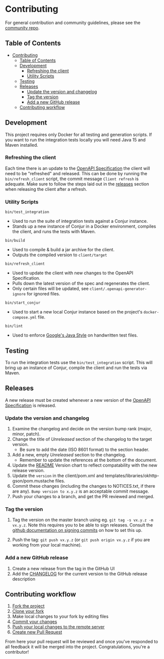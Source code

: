 # Contributing

For general contribution and community guidelines, please see the [community repo](https://github.com/cyberark/community).

## Table of Contents
- [Contributing](#contributing)
  * [Table of Contents](#table-of-contents)
  * [Development](#development)
    + [Refreshing the client](#refreshing-the-client)
    + [Utility Scripts](#utility-scripts)
  * [Testing](#testing)
  * [Releases](#releases)
    + [Update the version and changelog](#update-the-version-and-changelog)
    + [Tag the version](#tag-the-version)
    + [Add a new GitHub release](#add-a-new-github-release)
  * [Contributing workflow](#contributing-workflow)

## Development

This project requires only Docker for all testing and generation scripts. If you want
to run the integration tests locally you will need Java 15 and Maven installed.

### Refreshing the client

Each time there is an update to the [OpenAPI Specification](https://github.com/cyberark/conjur-openapi-spec)
the client will need to be "refreshed" and released. This can be done by running the `bin/refresh_client` script,
the commit message `Client refresh` is adequate. Make sure to follow the steps laid out in the [releases](#releases)
section when releasing the client after a refresh.

### Utility Scripts

`bin/test_integration`
* Used to run the suite of integration tests against a Conjur instance.
* Stands up a new instance of Conjur in a Docker environment, compiles the
  client, and runs the tests with Maven.

`bin/build`
* Used to compile & build a jar archive for the client.
* Outputs the compiled version to `client/target`

`bin/refresh_client`
* Used to update the client with new changes to the OpenAPI Specification.
* Pulls down the latest version of the spec and regenerates the client.
* Only certain files will be updated, see `client/.openapi-generator-ignore` for ignored files.

`bin/start_conjur`
* Used to start a new local Conjur instance based on the project's `docker-compose.yml` file.

`bin/lint`
* Used to enforce [Google's Java Style](https://google.github.io/styleguide/javaguide.html) on
  handwritten test files.

## Testing

To run the integration tests use the `bin/test_integration` script. This will bring up an
instance of Conjur, compile the client and run the tests via Maven.

## Releases

A new release must be created whenever a new version of the
[OpenAPI Specification](https://github.com/cyberark/conjur-openapi-spec) is released.

### Update the version and changelog
1. Examine the changelog and decide on the version bump rank (major, minor, patch).
1. Change the title of _Unreleased_ section of the changelog to the target
version.
   - Be sure to add the date (ISO 8601 format) to the section header.
1. Add a new, empty _Unreleased_ section to the changelog.
   - Remember to update the references at the bottom of the document.
1. Update the [README](./README.md#requirements) Version chart to reflect compatability with the
   new release version.
1. Update the `version` in the client/pom.xml and templates/libraries/okhttp-gson/pom.mustache files.
1. Commit these changes (including the changes to NOTICES.txt, if there are any).
   `Bump version to x.y.z` is an acceptable commit message.
1. Push your changes to a branch, and get the PR reviewed and merged.

### Tag the version
1. Tag the version on the master branch using eg. `git tag -s vx.y.z -m vx.y.z`. Note this
   requires you to be able to sign releases. Consult the
   [github documentation on signing commits](https://help.github.com/articles/signing-commits-with-gpg/)
   on how to set this up.

1. Push the tag: `git push vx.y.z` (or `git push origin vx.y.z` if you are working
   from your local machine).

### Add a new GitHub release

1. Create a new release from the tag in the GitHub UI
1. Add the [CHANGELOG](./CHANGELOG.txt) for the current version to the GitHub release description

## Contributing workflow

1. [Fork the project](https://help.github.com/en/github/getting-started-with-github/fork-a-repo)
2. [Clone your fork](https://help.github.com/en/github/creating-cloning-and-archiving-repositories/cloning-a-repository)
3. Make local changes to your fork by editing files
3. [Commit your changes](https://help.github.com/en/github/managing-files-in-a-repository/adding-a-file-to-a-repository-using-the-command-line)
4. [Push your local changes to the remote server](https://help.github.com/en/github/using-git/pushing-commits-to-a-remote-repository)
5. [Create new Pull Request](https://help.github.com/en/github/collaborating-with-issues-and-pull-requests/creating-a-pull-request-from-a-fork)

From here your pull request will be reviewed and once you've responded to all
feedback it will be merged into the project. Congratulations, you're a contributor!
